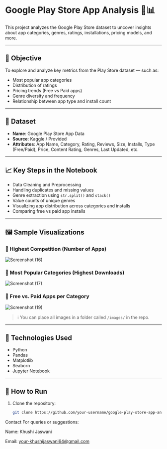 # Google Play Store App Analysis 📱📊

This project analyzes the Google Play Store dataset to uncover insights about app categories, genres, ratings, installations, pricing models, and more.

---

## 📌 Objective
To explore and analyze key metrics from the Play Store dataset — such as:
- Most popular app categories
- Distribution of ratings
- Pricing trends (Free vs Paid apps)
- Genre diversity and frequency
- Relationship between app type and install count

---

## 📂 Dataset
- **Name**: Google Play Store App Data
- **Source**: Kaggle / Provided
- **Attributes**: App Name, Category, Rating, Reviews, Size, Installs, Type (Free/Paid), Price, Content Rating, Genres, Last Updated, etc.

---

## 📈 Key Steps in the Notebook
- Data Cleaning and Preprocessing
- Handling duplicates and missing values
- Genre extraction using `str.split()` and `stack()`
- Value counts of unique genres
- Visualizing app distribution across categories and installs
- Comparing free vs paid app installs

---

## 🖼️ Sample Visualizations

### 🔹 Highest Competition (Number of Apps)
![Screenshot (16)](https://github.com/user-attachments/assets/fc967ee6-dac8-46f6-a0c3-6fb2bb077ff2)


### 🔹 Most Popular Categories (Highest Downloads)
![Screenshot (17)](https://github.com/user-attachments/assets/dbd2240b-9075-4260-bcc7-fc321d1654f3)


### 🔹 Free vs. Paid Apps per Category
![Screenshot (19)](https://github.com/user-attachments/assets/8d00b999-02d3-48e3-8ece-a0bbbc16b1f2)


> ℹ️ You can place all images in a folder called `/images/` in the repo.

---

## 🔧 Technologies Used
- Python
- Pandas
- Matplotlib
- Seaborn
- Jupyter Notebook

---

## 🚀 How to Run
1. Clone the repository:
   ```bash
   git clone https://github.com/your-username/google-play-store-app-analysis.git

Contact
For queries or suggestions:

Name: Khushi Jaswani

Email: your-khushijaswani64@gmail.com
